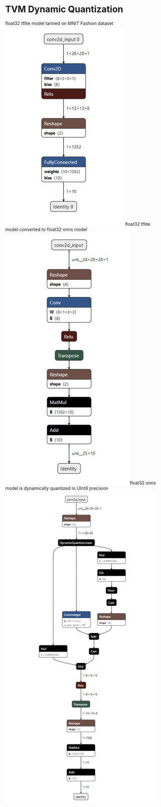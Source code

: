 # TVM Dynamic Quantization 

float32 tflite model tarined on MNIT Fashion dataset
![alt text](https://github.com/innerglow01/tvmquantization/blob/assets/tflite_model.png) 
float32 tflite model converted to float32 onnx model 
![alt text](https://github.com/innerglow01/tvmquantization/blob/assets/onnx_model.png)
float32 onnx model is dynamically quantized in UInt8 precision
![alt text](https://github.com/innerglow01/tvmquantization/blob/assets/dynamic_quantized_onnx_model.png)
